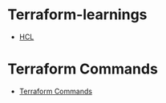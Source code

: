 # Terraform-learnings

- [HCL](https://github.com/NavedtheDev/Terraform-learnings/blob/32f48b5300cec54a96de84bbc9443682c0272c51/HCL/README.md)


# Terraform Commands

- [Terraform Commands](https://github.com/NavedtheDev/Terraform-learnings/blob/64440c56e5b1544f4788faa4b445ae91a479d0d1/Terraform%20Commands/README.md)
